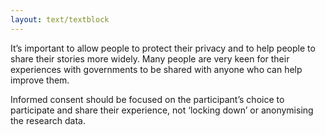 ```yaml
---
layout: text/textblock
---
```


It’s important to allow people to protect their privacy and to help people to share their stories  more widely. Many people are very keen for their experiences with governments to be shared with anyone who can help improve them.

Informed consent should be focused on the participant’s choice to participate and share their experience, not ‘locking down’ or anonymising the research data.
